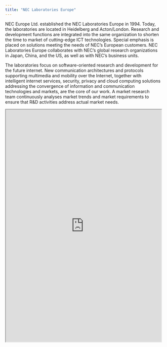 ```yaml
---
title: "NEC Laboratories Europe"
---
```


NEC Europe Ltd. established the NEC Laboratories Europe in 1994. Today, the laboratories are located in Heidelberg and Acton/London. Research and development functions are integrated into the same organization to shorten the time to market of cutting-edge ICT technologies. Special emphasis is placed on solutions meeting the needs of NEC’s European customers. NEC Laboratories Europe collaborates with NEC’s global research organizations in Japan, China, and the US, as well as with NEC’s business units.

The laboratories focus on software-oriented research and development for the future internet. New communication architectures and protocols supporting multimedia and mobility over the Internet, together with intelligent internet services, security, privacy and cloud computing solutions addressing the convergence of information and communication technologies and markets, are the core of our work. A market research team continuously analyses market trends and market requirements to ensure that R&D activities address actual market needs.

<iframe height="750" width="100%" src="https://ewelton.github.io/ktest/wiki.html#NEC%20Laboratories%20Europe"></iframe>

